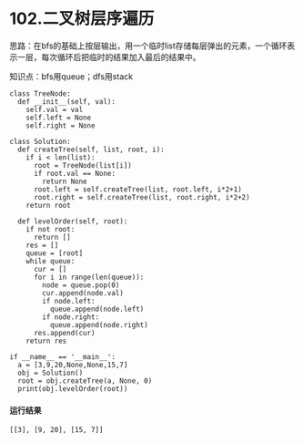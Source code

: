 # 102.二叉树层序遍历
思路：在bfs的基础上按层输出，用一个临时list存储每层弹出的元素，一个循环表示一层，每次循环后把临时的结果加入最后的结果中。

知识点：bfs用queue；dfs用stack

    class TreeNode:
      def __init__(self, val):
        self.val = val
        self.left = None
        self.right = None

    class Solution:
      def createTree(self, list, root, i):
        if i < len(list):
          root = TreeNode(list[i])
          if root.val == None:
            return None
          root.left = self.createTree(list, root.left, i*2+1)
          root.right = self.createTree(list, root.right, i*2+2)
        return root

      def levelOrder(self, root):
        if not root:
          return []
        res = []
        queue = [root]
        while queue:
          cur = []
          for i in range(len(queue)):
            node = queue.pop(0)
            cur.append(node.val)
            if node.left:
              queue.append(node.left)
            if node.right:
              queue.append(node.right)
          res.append(cur)
        return res

    if __name__ == '__main__':
      a = [3,9,20,None,None,15,7]
      obj = Solution()
      root = obj.createTree(a, None, 0)
      print(obj.levelOrder(root))

#### 运行结果
    [[3], [9, 20], [15, 7]]
